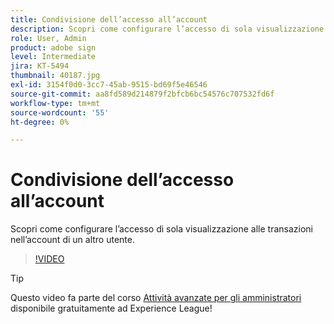 ```yaml
---
title: Condivisione dell’accesso all’account
description: Scopri come configurare l’accesso di sola visualizzazione alle transazioni nell’account di un altro utente
role: User, Admin
product: adobe sign
level: Intermediate
jira: KT-5494
thumbnail: 40187.jpg
exl-id: 3154f0d0-3cc7-45ab-9515-bd69f5e46546
source-git-commit: aa8fd589d214879f2bfcb6bc54576c707532fd6f
workflow-type: tm+mt
source-wordcount: '55'
ht-degree: 0%

---
```


# Condivisione dell’accesso all’account

Scopri come configurare l’accesso di sola visualizzazione alle transazioni nell’account di un altro utente.

>[!VIDEO](https://video.tv.adobe.com/v/40187?quality=12&learn=on&hidetitle=true)

>[!TIP]
>
>Questo video fa parte del corso [Attività avanzate per gli amministratori](https://experienceleague.adobe.com/?recommended=Sign-A-1-2020.1) disponibile gratuitamente ad Experience League!
